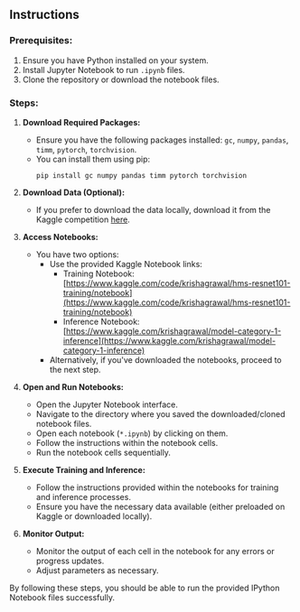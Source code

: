 ## Instructions

### Prerequisites:
1. Ensure you have Python installed on your system.
2. Install Jupyter Notebook to run `.ipynb` files.
3. Clone the repository or download the notebook files.

### Steps:
1. **Download Required Packages:**
   - Ensure you have the following packages installed: `gc`, `numpy`, `pandas`, `timm`, `pytorch`, `torchvision`.
   - You can install them using pip:
     ```
     pip install gc numpy pandas timm pytorch torchvision
     ```

2. **Download Data (Optional):**
   - If you prefer to download the data locally, download it from the Kaggle competition [here](https://www.kaggle.com/competitions/hms-harmful-brain-activity-classification/data).

3. **Access Notebooks:**
   - You have two options:
     - Use the provided Kaggle Notebook links:
       - Training Notebook: [https://www.kaggle.com/code/krishagrawal/hms-resnet101-training/notebook](https://www.kaggle.com/code/krishagrawal/hms-resnet101-training/notebook)
       - Inference Notebook: [https://www.kaggle.com/krishagrawal/model-category-1-inference](https://www.kaggle.com/krishagrawal/model-category-1-inference)
     - Alternatively, if you've downloaded the notebooks, proceed to the next step.

4. **Open and Run Notebooks:**
   - Open the Jupyter Notebook interface.
   - Navigate to the directory where you saved the downloaded/cloned notebook files.
   - Open each notebook (`*.ipynb`) by clicking on them.
   - Follow the instructions within the notebook cells.
   - Run the notebook cells sequentially.

5. **Execute Training and Inference:**
   - Follow the instructions provided within the notebooks for training and inference processes.
   - Ensure you have the necessary data available (either preloaded on Kaggle or downloaded locally).

6. **Monitor Output:**
   - Monitor the output of each cell in the notebook for any errors or progress updates.
   - Adjust parameters as necessary.

By following these steps, you should be able to run the provided IPython Notebook files successfully.
